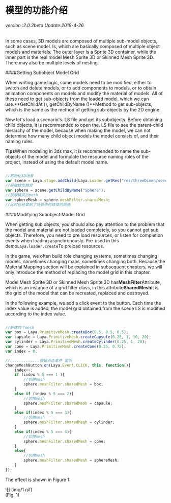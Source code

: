 # 模型的功能介绍

###### *version :2.0.2beta   Update:2019-4-26*

In some cases, 3D models are composed of multiple sub-model objects, such as scene model. ls, which are basically composed of multiple object models and materials. The outer layer is a Sprite 3D container, while the inner part is the real model Mesh Sprite 3D or Skinned Mesh Sprite 3D. There may also be multiple levels of nesting.

####Getting Subobject Model Grid

When writing game logic, some models need to be modified, either to switch and delete models, or to add components to models, or to obtain animation components on models and modify the material of models. All of these need to get sub-objects from the loaded model, which we can use.**GetChildAt (), getChildByName ()**Method to get sub-objects, which is the same as the method of getting sub-objects by the 2D engine.

Now let's load a scenario's. LS file and get its subobjects. Before obtaining child objects, it is recommended to open the. LS file to see the parent-child hierarchy of the model, because when making the model, we can not determine how many child object models the model consists of, and their naming rules.

**Tips**When modeling in 3ds max, it is recommended to name the sub-objects of the model and formulate the resource naming rules of the project, instead of using the default model name.


```typescript

//初始化3D场景
var scene = Laya.stage.addChild(Laya.Loader.getRes("res/threeDimen/scene/ChangeMaterialDemo/Conventional/scene.ls"));
//获取球型精灵
var sphere = scene.getChildByName("Sphere");
//获取精灵的mesh
var sphereMesh = sphere.meshFilter.sharedMesh;
//此时已经拿到了场景中的球体的网格
```




####Modifying Subobject Model Grid

When getting sub objects, you should also pay attention to the problem that the model and material are not loaded completely, so you cannot get sub objects. Therefore, you need to pre load resources, or listen for completion events when loading asynchronously. Pre-used in this demo`Laya.loader.create`To preload resources.

In the game, we often build role changing systems, sometimes changing models, sometimes changing maps, sometimes changing both. Because the Material Mapping section will be explained in subsequent chapters, we will only introduce the method of replacing the model grid in this chapter.

Model Mesh Sprite 3D or Skinned Mesh Sprite 3D has**MeshFilter**Attribute, which is an instance of a grid filter class, in this attribute**SharedMesh**It is the grid of the model that can be recreated, replaced and destroyed.

In the following example, we add a click event to the button. Each time the index value is added, the model grid obtained from the scene LS is modified according to the index value.


```typescript

//新建四个mesh
var box = Laya.PrimitiveMesh.createBox(0.5, 0.5, 0.5);
var capsule = Laya.PrimitiveMesh.createCapsule(0.25, 1, 10, 20);
var cylinder = Laya.PrimitiveMesh.createCylinder(0.25, 1, 20);
var cone = Laya.PrimitiveMesh.createCone(0.25, 0.75);
var index = 0;

//.............按钮点击事件 监听
changeMeshButton.on(Laya.Event.CLICK, this, function(){
    index++;
    if (index % 5 === 1 ){
        //切换mesh
        sphere.meshFilter.sharedMesh = box;
    }
    else if (index % 5 === 2){
        //切换mesh
        sphere.meshFilter.sharedMesh = capsule;
    }
    else if(index % 5 === 3){
        //切换mesh
        sphere.meshFilter.sharedMesh = cylinder;
    }
    else if(index % 5 === 4){
        //切换mesh
        sphere.meshFilter.sharedMesh = cone;
    }
    else{
        //切换mesh
        sphere.meshFilter.sharedMesh = sphereMesh;
    }
});
```


The effect is shown in Figure 1:

![] (img/1.gif) <br> (Fig. 1)